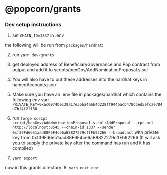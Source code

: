 # @popcorn/grants

### Dev setup instructions

1. set `CHAIN_ID=1337` in .env

the following will be run from `packages/hardhat`:

2. run `yarn dev-grants`

3. get deployed address of BeneficiaryGovernance and Pop contract from output and add it to scripts/benGov/AddNominationProposal.s.sol

4. You will also have to put these addresses into the hardhat keys in namedAccounts.json

5. Make sure you have an .env file in packages/hardhat which contains the following env var:
   `PRIVATE_KEY=0xac0974bec39a17e36ba4a6b4d238ff944bacb478cbed5efcae784d7bf4f2ff80`

6. run `forge script script/benGov/AddNominationProposal.s.sol:AddProposal --rpc-url http://localhost:8545 --chain-id 1337 --sender 0xf39Fd6e51aad88F6F4ce6aB8827279cffFb92266 --broadcast` with private key from 0xf39Fd6e51aad88F6F4ce6aB8827279cffFb92266
   (It will ask you to supply the private key after the command has run and it has compiled)

7. `yarn export`

now in this grants directory: 8. `yarn next dev`
